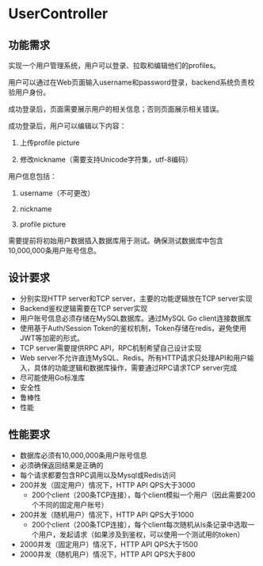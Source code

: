 # UserController

## 功能需求

实现一个用户管理系统，用户可以登录、拉取和编辑他们的profiles。 

用户可以通过在Web页面输入username和password登录，backend系统负责校验用户身份。

成功登录后，页面需要展示用户的相关信息；否则页面展示相关错误。

成功登录后，用户可以编辑以下内容：

1. 上传profile picture

2. 修改nickname（需要支持Unicode字符集，utf-8编码）

用户信息包括：

1. username（不可更改）

2. nickname

3. profile picture

需要提前将初始用户数据插入数据库用于测试。确保测试数据库中包含10,000,000条用户账号信息。

## 设计要求

* 分别实现HTTP server和TCP server，主要的功能逻辑放在TCP server实现
* Backend鉴权逻辑需要在TCP server实现
* 用户账号信息必须存储在MySQL数据库。通过MySQL Go client连接数据库
* 使用基于Auth/Session Token的鉴权机制，Token存储在redis，避免使用JWT等加密的形式。
* TCP server需要提供RPC API，RPC机制希望自己设计实现
* Web server不允许直连MySQL、Redis。所有HTTP请求只处理API和用户输入，具体的功能逻辑和数据库操作，需要通过RPC请求TCP server完成
* 尽可能使用Go标准库
* 安全性
* 鲁棒性
* 性能

## 性能要求
* 数据库必须有10,000,000条用户账号信息
* 必须确保返回结果是正确的
* 每个请求都要包含RPC调用以及Mysql或Redis访问
* 200并发（固定用户）情况下，HTTP API QPS大于3000
	* 200个client（200条TCP连接），每个client模拟一个用户（因此需要200个不同的固定用户账号）
* 200并发（随机用户）情况下，HTTP API QPS大于1000
	* 200个client（200条TCP连接），每个client每次随机从ls条记录中选取一个用户，发起请求（如果涉及到鉴权，可以使用一个测试用的token）
* 2000并发（固定用户）情况下，HTTP API QPS大于1500
* 2000并发（随机用户）情况下，HTTP API QPS大于800
